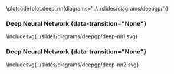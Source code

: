 \plotcode{plot.deep_nn(diagrams='../../slides/diagrams/deepgp/')}

### Deep Neural Network {data-transition="None"}

\includesvg{../slides/diagrams/deepgp/deep-nn1.svg}

### Deep Neural Network {data-transition="None"}

\includesvg{../slides/diagrams/deepgp/deep-nn2.svg}


